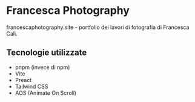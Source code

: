 # Francesca Photography
francescaphotography.site - portfolio dei lavori di fotografia di Francesca Calì.

## Tecnologie utilizzate
- pnpm (invece di npm)
- Vite
- Preact
- Tailwind CSS
- AOS (Animate On Scroll)
